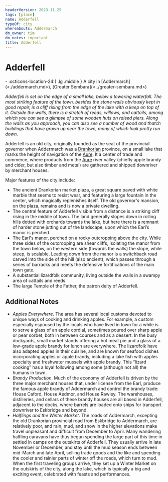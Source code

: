 ```yaml
---
headerVersion: 2023.11.25
tags: [place]
name: Adderfell
typeOf: city
whereabouts: Addermarch
dm_owner: tim
dm_notes: important
title: Adderfell
---
```

# Adderfell
<div class="grid cards ext-narrow-margin ext-one-column" markdown>
-    :octicons-location-24:{ .lg .middle } A city in [Addermarch](<./addermarch.md>), [Greater Sembara](<../greater-sembara.md>)  
</div>


*Adderfell is set on the edge of a small lake, below a towering waterfall. The most striking feature of the town, besides the stone walls obviously kept in good repair, is a cliff rising from the edge of the lake with a keep on top of it. Outside the walls, there is a stretch of reeds, willows, and cattails, among which you can see a glimpse of some wooden huts on raised piers. Along the walls as you approach, you can also see a number of wood and thatch buildings that have grown up near the town, many of which look pretty run down.*

Adderfell is an old city, originally founded as the seat of the provincial governor when Addermarch was a [Drankorian](<../../../history/drankorian-era/drankorian-empire.md>) province, on a small lake that marks the height of navigation of the [Aure](<../rivers/wistel-enst-watershed/aure.md>). It a center of trade and commerce, where products from the [Aure](<../rivers/wistel-enst-watershed/aure.md>) river valley (chiefly apple brandy and cider, but also timber and metal) are gathered and shipped downriver by merchant houses.

Major features of the city include:
- The ancient Drankorian market plaza, a great square paved with white marble that seems to resist wear, and featuring a large fountain in the center, which magically replenishes itself. The old governor's mansion, on the plaza, remains and is now a private dwelling.
- The central feature of Adderfell visible from a distance is a striking cliff rising in the middle of town. The land generally slopes down in rolling hills dotted with orchards towards the lake, but here there is a remnant of harder stone jutting out of the landscape, upon which the Earl’s manor is perched.
- The Earl's manor, perched on a rocky outcropping above the city. While three sides of the outcropping are shear cliffs, isolating the manor from the town below, on the western side (towards the walls) the slope, while steep, is scalable. Leading down from the manor is a switchback road carved into the side of the hill (also ancient), which passes through a series of barracks and meets the defensive fortifications of the main town gate. 
- A substantial lizardfolk community, living outside the walls in a swampy area of cattails and reeds. 
- The large Temple of the Father, the patron deity of Adderfell. 

## Additional Notes

- *Apples Everywhere*. The area has several local customs devoted to unique ways of cooking and drinking apples. For example, a custom especially espoused by the locals who have lived in town for a while is to serve a glass of an apple cordial, sometimes poured over sharp apple or pear sorbet, both in between courses and as a dessert. In the busy dockyards, small market stands offering a hot meat pie and a glass of a low-grade apple brandy for lunch are everywhere. The lizardfolk have also adapted apples in their cuisine, and are known for seafood dishes incorporating apples or apple brandy, including a lake fish with apples specialty and freshwater mussels with apple brandy. This “lizard cooking” has a loyal following among some (although not all) the humans in town.
- *Brandy Production*. Much of the economy of Adderfell is driven by the three major merchant houses that, under license from the Earl, produce the famous apple brandy of Addermarch and control the brandy trade: House Caford, House Aedmor, and House Rawley. The warehouses, distilleries, and cellars of these brandy houses are all based in Adderfell, adjacent to the docks, where barrels are loaded onto ships for transport downriver to Eskbridge and beyond. 
- *Halflings and the Winter Market*. The roads of Addermarch, excepting the old Drankorian provincial road from Eskbridge to Addermarch, are relatively poor, and rain, mud, and snow in the higher elevations make travel unpleasant and difficult from December to April. Many wandering halfling caravans have thus begun spending the large part of this time in settled in camps on the outskirts of Adderfell. They usually arrive in late November or December, and stay until the mud season ends between mid-March and late April, selling trade goods and the like and spending the cooler and rainier parts of winter off the roads, which turn to mud. When the first traveling groups arrive, they set up a Winter Market on the outskirts of the city, along the lake, which is typically a big and exciting event, celebrated with feasts and performances. 

